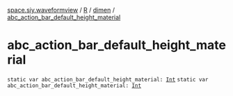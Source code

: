[space.siy.waveformview](../../index.md) / [R](../index.md) / [dimen](index.md) / [abc_action_bar_default_height_material](./abc_action_bar_default_height_material.md)

# abc_action_bar_default_height_material

`static var abc_action_bar_default_height_material: `[`Int`](https://kotlinlang.org/api/latest/jvm/stdlib/kotlin/-int/index.html)
`static var abc_action_bar_default_height_material: `[`Int`](https://kotlinlang.org/api/latest/jvm/stdlib/kotlin/-int/index.html)